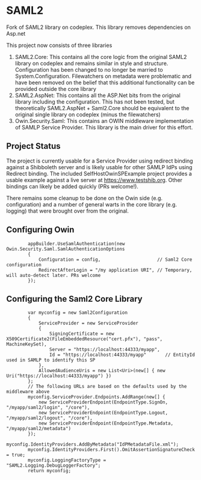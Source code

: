# SAML2
Fork of SAML2 library on codeplex. This library removes dependencies on Asp.net

This project now consists of three libraries

1. SAML2.Core: This contains all the core logic from the original SAML2 library on codeplex and remains similar in style and structure. Configuration has been changed to no longer be married to System.Configuration. Filewatchers on metadata were problematic and have been removed on the belief that this additional functionality can be provided outside the core library
2. SAML2.AspNet: This contains all the ASP.Net bits from the original library including the configuration. This has not been tested, but theoretically SAML2.AspNet + Saml2.Core should be equivalent to the original single library on codeplex (minus the filewatchers)
3. Owin.Security.Saml: This contains an OWIN middleware implementation of SAMLP Service Provider. This library is the main driver for this effort.

Project Status
--------------

The project is currently usable for a Service Provider using redirect binding against a Shibboleth server and is likely usable for other SAMLP IdPs using Redirect binding. The included SelfHostOwinSPExample project provides a usable example against a live server at https://www.testshib.org. Other bindings can likely be added quickly (PRs welcome!).

There remains some cleanup to be done on the Owin side (e.g. configuration) and a number of general warts in the core library (e.g. logging) that were brought over from the original.

Configuring Owin
----------------

            appBuilder.UseSamlAuthentication(new Owin.Security.Saml.SamlAuthenticationOptions
            {
                Configuration = config,                     // Saml2 Core configuration
                RedirectAfterLogin = "/my application URI", // Temporary, will auto-detect later. PRs welcome
            });
            
Configuring the Saml2 Core Library
----------------------------------

            var myconfig = new Saml2Configuration
            {
                ServiceProvider = new ServiceProvider
                {
                    SigningCertificate = new X509Certificate2(FileEmbeddedResource("cert.pfx"), "pass", MachineKeySet),
                    Server = "https://localhost:44333/myapp",
                    Id = "https://localhost:44333/myapp"       // EntityId used in SAMLP to identify this SP
                },
                AllowedAudienceUris = new List<Uri>(new[] { new Uri("https://localhost:44333/myapp") })
            };
            // The following URLs are based on the defaults used by the middleware above
            myconfig.ServiceProvider.Endpoints.AddRange(new[] {
                new ServiceProviderEndpoint(EndpointType.SignOn, "/myapp/saml2/login", "/core"),
                new ServiceProviderEndpoint(EndpointType.Logout, "/myapp/saml2/logout", "/core"),
                new ServiceProviderEndpoint(EndpointType.Metadata, "/myapp/saml2/metadata")
            });
            myconfig.IdentityProviders.AddByMetadata("IdPMetadataFile.xml");
            myconfig.IdentityProviders.First().OmitAssertionSignatureCheck = true;
            myconfig.LoggingFactoryType = "SAML2.Logging.DebugLoggerFactory";
            return myconfig;


